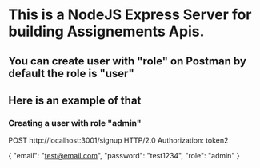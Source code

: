 # This is a NodeJS Express Server for building Assignements Apis.

## You can create user with "role" on Postman by default the role is "user"
## Here is an example of that

### Creating a user with role "admin"
POST http://localhost:3001/signup HTTP/2.0
Authorization: token2

{
  "email": "test@email.com",
  "password": "test1234",
  "role": "admin"
}